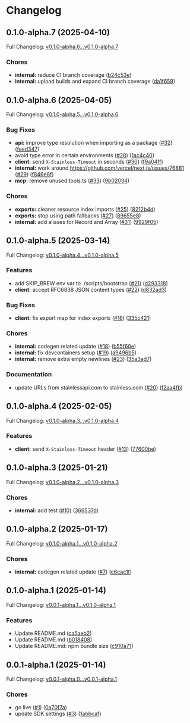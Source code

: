 # Changelog

## 0.1.0-alpha.7 (2025-04-10)

Full Changelog: [v0.1.0-alpha.6...v0.1.0-alpha.7](https://github.com/Johnmiicheal/spitch.js/compare/v0.1.0-alpha.6...v0.1.0-alpha.7)

### Chores

* **internal:** reduce CI branch coverage ([b24c53e](https://github.com/Johnmiicheal/spitch.js/commit/b24c53e3494f252bd040965c43ccd55a6a97f07f))
* **internal:** upload builds and expand CI branch coverage ([da1f659](https://github.com/Johnmiicheal/spitch.js/commit/da1f6598bd945476254772484129ba1616f854b7))

## 0.1.0-alpha.6 (2025-04-05)

Full Changelog: [v0.1.0-alpha.5...v0.1.0-alpha.6](https://github.com/Johnmiicheal/spitch.js/compare/v0.1.0-alpha.5...v0.1.0-alpha.6)

### Bug Fixes

* **api:** improve type resolution when importing as a package ([#32](https://github.com/Johnmiicheal/spitch.js/issues/32)) ([feed347](https://github.com/Johnmiicheal/spitch.js/commit/feed347d798e6d7536bf2017f9fa4a2f6a979284))
* avoid type error in certain environments ([#28](https://github.com/Johnmiicheal/spitch.js/issues/28)) ([1ac4c40](https://github.com/Johnmiicheal/spitch.js/commit/1ac4c4033f8077b3a759ced24acf6f1b6c4659dd))
* **client:** send `X-Stainless-Timeout` in seconds ([#30](https://github.com/Johnmiicheal/spitch.js/issues/30)) ([f9a04ff](https://github.com/Johnmiicheal/spitch.js/commit/f9a04ff85053bc7fe59f2931ec161e598b05ad73))
* **internal:** work around https://github.com/vercel/next.js/issues/76881 ([#29](https://github.com/Johnmiicheal/spitch.js/issues/29)) ([f846e8f](https://github.com/Johnmiicheal/spitch.js/commit/f846e8fe7dbcb12178b8abac429117ad0f973acc))
* **mcp:** remove unused tools.ts ([#33](https://github.com/Johnmiicheal/spitch.js/issues/33)) ([9b02034](https://github.com/Johnmiicheal/spitch.js/commit/9b020343ef310e2bbce3b16b678d8241c7e2bab0))


### Chores

* **exports:** cleaner resource index imports ([#25](https://github.com/Johnmiicheal/spitch.js/issues/25)) ([8212b4d](https://github.com/Johnmiicheal/spitch.js/commit/8212b4d3c537f475f896a669cf1e75d1a75b09e2))
* **exports:** stop using path fallbacks ([#27](https://github.com/Johnmiicheal/spitch.js/issues/27)) ([89655e8](https://github.com/Johnmiicheal/spitch.js/commit/89655e8643ad39d3ca250eb0e36cfaa7312623f1))
* **internal:** add aliases for Record and Array ([#31](https://github.com/Johnmiicheal/spitch.js/issues/31)) ([9929f05](https://github.com/Johnmiicheal/spitch.js/commit/9929f051a6e334669d90521847daa25d79b55b53))

## 0.1.0-alpha.5 (2025-03-14)

Full Changelog: [v0.1.0-alpha.4...v0.1.0-alpha.5](https://github.com/Johnmiicheal/spitch.js/compare/v0.1.0-alpha.4...v0.1.0-alpha.5)

### Features

* add SKIP_BREW env var to ./scripts/bootstrap ([#21](https://github.com/Johnmiicheal/spitch.js/issues/21)) ([d293318](https://github.com/Johnmiicheal/spitch.js/commit/d29331811787ae3ff1e05bd9b73f272770596e2f))
* **client:** accept RFC6838 JSON content types ([#22](https://github.com/Johnmiicheal/spitch.js/issues/22)) ([d832ad3](https://github.com/Johnmiicheal/spitch.js/commit/d832ad3fb4465c7a345b0659b7329f8714a0035f))


### Bug Fixes

* **client:** fix export map for index exports ([#16](https://github.com/Johnmiicheal/spitch.js/issues/16)) ([335c421](https://github.com/Johnmiicheal/spitch.js/commit/335c4214eff0826c53680551b6b481cf290fa0eb))


### Chores

* **internal:** codegen related update ([#18](https://github.com/Johnmiicheal/spitch.js/issues/18)) ([b55f60e](https://github.com/Johnmiicheal/spitch.js/commit/b55f60e22e1229d772f3aa732a9ee49ca123f404))
* **internal:** fix devcontainers setup ([#19](https://github.com/Johnmiicheal/spitch.js/issues/19)) ([a9496b5](https://github.com/Johnmiicheal/spitch.js/commit/a9496b55740df172617c7b81dc727e6aa7770678))
* **internal:** remove extra empty newlines ([#23](https://github.com/Johnmiicheal/spitch.js/issues/23)) ([35a3ad7](https://github.com/Johnmiicheal/spitch.js/commit/35a3ad7ec8a0a0694bc580c4dcdcbf6aea985845))


### Documentation

* update URLs from stainlessapi.com to stainless.com ([#20](https://github.com/Johnmiicheal/spitch.js/issues/20)) ([f2aa4fb](https://github.com/Johnmiicheal/spitch.js/commit/f2aa4fb76b86bc7c025e26395b52689e73385e4c))

## 0.1.0-alpha.4 (2025-02-05)

Full Changelog: [v0.1.0-alpha.3...v0.1.0-alpha.4](https://github.com/Johnmiicheal/spitch.js/compare/v0.1.0-alpha.3...v0.1.0-alpha.4)

### Features

* **client:** send `X-Stainless-Timeout` header ([#13](https://github.com/Johnmiicheal/spitch.js/issues/13)) ([77600be](https://github.com/Johnmiicheal/spitch.js/commit/77600be513d6b7ff4d55c0eed9ff347145fd18f7))

## 0.1.0-alpha.3 (2025-01-21)

Full Changelog: [v0.1.0-alpha.2...v0.1.0-alpha.3](https://github.com/Johnmiicheal/spitch.js/compare/v0.1.0-alpha.2...v0.1.0-alpha.3)

### Chores

* **internal:** add test ([#10](https://github.com/Johnmiicheal/spitch.js/issues/10)) ([366537d](https://github.com/Johnmiicheal/spitch.js/commit/366537d1de0e229fa6295d6363e759a908f06563))

## 0.1.0-alpha.2 (2025-01-17)

Full Changelog: [v0.1.0-alpha.1...v0.1.0-alpha.2](https://github.com/Johnmiicheal/spitch.js/compare/v0.1.0-alpha.1...v0.1.0-alpha.2)

### Chores

* **internal:** codegen related update ([#7](https://github.com/Johnmiicheal/spitch.js/issues/7)) ([c6cac1f](https://github.com/Johnmiicheal/spitch.js/commit/c6cac1f3f578a922b6b139232e49ca6f75458f1a))

## 0.1.0-alpha.1 (2025-01-14)

Full Changelog: [v0.0.1-alpha.1...v0.1.0-alpha.1](https://github.com/Johnmiicheal/spitch.js/compare/v0.0.1-alpha.1...v0.1.0-alpha.1)

### Features

* Update README.md ([ca5aeb2](https://github.com/Johnmiicheal/spitch.js/commit/ca5aeb22324da30fff5064395968c07bd39a99f0))
* Update README.md ([b018408](https://github.com/Johnmiicheal/spitch.js/commit/b01840894389983a287a26a8340b221f43003db0))
* Update README.md: npm bundle size ([c910a71](https://github.com/Johnmiicheal/spitch.js/commit/c910a714ff6abdcaa12cfd563d1f0b1f6e4268ee))

## 0.0.1-alpha.1 (2025-01-14)

Full Changelog: [v0.0.1-alpha.0...v0.0.1-alpha.1](https://github.com/Johnmiicheal/spitch.js/compare/v0.0.1-alpha.0...v0.0.1-alpha.1)

### Chores

* go live ([#1](https://github.com/Johnmiicheal/spitch.js/issues/1)) ([0a70f7a](https://github.com/Johnmiicheal/spitch.js/commit/0a70f7a402aa5520b9e8efbe26c4311664b88e75))
* update SDK settings ([#3](https://github.com/Johnmiicheal/spitch.js/issues/3)) ([1abbcaf](https://github.com/Johnmiicheal/spitch.js/commit/1abbcaf1912e82beaca2899cdf93e889addf0e78))
